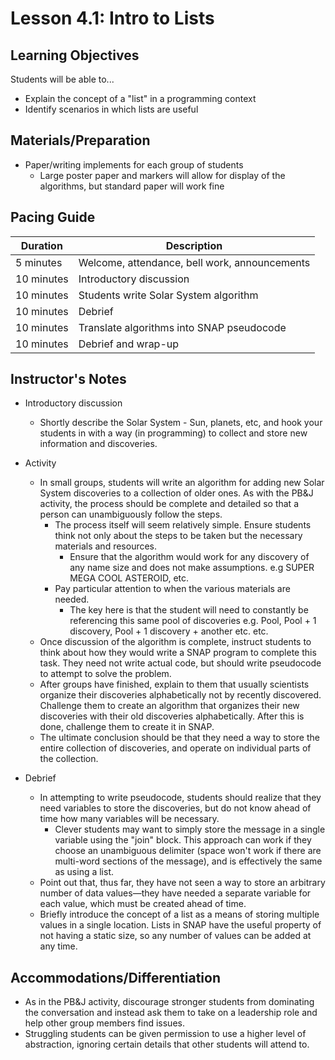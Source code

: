 # Lesson 4.1: Intro to Lists

## Learning Objectives

Students will be able to...

-   Explain the concept of a "list" in a programming context
-   Identify scenarios in which lists are useful

## Materials/Preparation

-   Paper/writing implements for each group of students
    -   Large poster paper and markers will allow for display of the algorithms, but standard paper will work fine 

## Pacing Guide

| Duration   | Description                                   |
| ---------- | --------------------------------------------- |
| 5 minutes  | Welcome, attendance, bell work, announcements |
| 10 minutes | Introductory discussion                       |
| 10 minutes | Students write Solar System algorithm         |
| 10 minutes | Debrief                                       |
| 10 minutes | Translate algorithms into SNAP pseudocode     |
| 10 minutes | Debrief and wrap-up                           |

## Instructor's Notes

-   Introductory discussion
    -   Shortly describe the Solar System  - Sun, planets, etc, and hook your students in with a way (in programming) to collect and store new information and discoveries.

-   Activity
    -   In small groups, students will write an algorithm for adding new Solar System discoveries to a collection of older ones. As with the PB&J activity, the process should be complete and detailed so that a person can unambiguously follow the steps.
        -   The process itself will seem relatively simple.  Ensure students think not only about the steps to be taken but the necessary materials and resources.
            -   Ensure that the algorithm would work for any discovery of any name size and does not make assumptions. e.g SUPER MEGA COOL ASTEROID, etc.
        -   Pay particular attention to when the various materials are needed.
            -   The key here is that the student will need to constantly be referencing this same pool of discoveries e.g. Pool, Pool + 1 discovery, Pool + 1 discovery + another etc. etc.
    -   Once discussion of the algorithm is complete, instruct students to think about how they would write a SNAP program to complete this task.  They need not write actual code, but should write pseudocode to attempt to solve the problem.  
    -   After groups have finished, explain to them that usually scientists organize their discoveries alphabetically not by recently discovered. Challenge them to create an algorithm that organizes their new discoveries with their old discoveries alphabetically. After this is done, challenge them to create it in SNAP.
    -   The ultimate conclusion should be that they need a way to store the entire collection of discoveries, and operate on individual parts of the collection.
-   Debrief
    -   In attempting to write pseudocode, students should realize that they need variables to store the discoveries, but do not know ahead of time how many variables will be necessary.
        -   Clever students may want to simply store the message in a single variable using the "join" block.  This approach can work if they choose an unambiguous delimiter (space won't work if there are multi-word sections of the message), and is effectively the same as using a list.
    -   Point out that, thus far, they have not seen a way to store an arbitrary number of data values—they have needed a separate variable for each value, which must be created ahead of time.
    -   Briefly introduce the concept of a list as a means of storing multiple values in a single location.  Lists in SNAP have the useful property of not having a static size, so any number of values can be added at any time.

## Accommodations/Differentiation

-   As in the PB&J activity, discourage stronger students from dominating the conversation and instead ask them to take on a leadership role and help other group members find issues.
-   Struggling students can be given permission to use a higher level of abstraction, ignoring certain details that other students will attend to.

